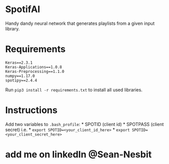 # SpotifAI
Handy dandy neural network that generates playlists from a given input library.

# Requirements
```
Keras==2.3.1
Keras-Applications==1.0.8
Keras-Preprocessing==1.1.0
numpy==1.17.0
spotipy==2.4.4
```

Run `pip3 install -r requirements.txt` to install all used libraries.

# Instructions
Add two variables to `.bash_profile`:
    * SPOTID (client id)
    * SPOTPASS (client secret)
    i.e.
        * `export SPOTID=<your_client_id_here>`
        * `export SPOTID=<your_client_secret_here>`

# add me on linkedIn @Sean-Nesbit
